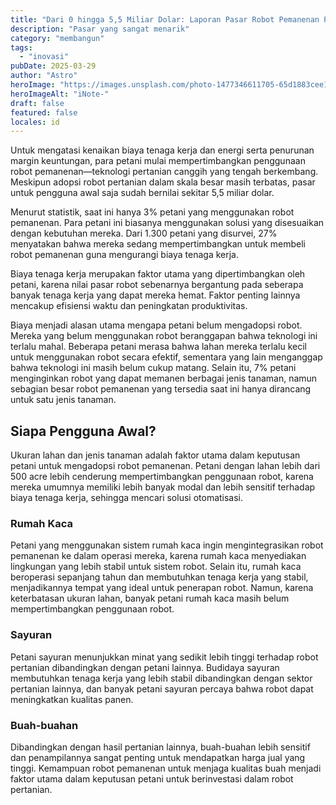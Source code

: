 ```yaml
---
title: "Dari 0 hingga 5,5 Miliar Dolar: Laporan Pasar Robot Pemanenan Pertanian"
description: "Pasar yang sangat menarik"
category: "membangun"
tags:
  - "inovasi"
pubDate: 2025-03-29
author: "Astro"
heroImage: "https://images.unsplash.com/photo-1477346611705-65d1883cee1e"
heroImageAlt: "iNote-"
draft: false
featured: false
locales: id
---
```


Untuk mengatasi kenaikan biaya tenaga kerja dan energi serta penurunan margin keuntungan, para petani mulai mempertimbangkan penggunaan robot pemanenan—teknologi pertanian canggih yang tengah berkembang. Meskipun adopsi robot pertanian dalam skala besar masih terbatas, pasar untuk pengguna awal saja sudah bernilai sekitar 5,5 miliar dolar.

Menurut statistik, saat ini hanya 3% petani yang menggunakan robot pemanenan. Para petani ini biasanya menggunakan solusi yang disesuaikan dengan kebutuhan mereka. Dari 1.300 petani yang disurvei, 27% menyatakan bahwa mereka sedang mempertimbangkan untuk membeli robot pemanenan guna mengurangi biaya tenaga kerja.

Biaya tenaga kerja merupakan faktor utama yang dipertimbangkan oleh petani, karena nilai pasar robot sebenarnya bergantung pada seberapa banyak tenaga kerja yang dapat mereka hemat. Faktor penting lainnya mencakup efisiensi waktu dan peningkatan produktivitas.

Biaya menjadi alasan utama mengapa petani belum mengadopsi robot. Mereka yang belum menggunakan robot beranggapan bahwa teknologi ini terlalu mahal. Beberapa petani merasa bahwa lahan mereka terlalu kecil untuk menggunakan robot secara efektif, sementara yang lain menganggap bahwa teknologi ini masih belum cukup matang. Selain itu, 7% petani menginginkan robot yang dapat memanen berbagai jenis tanaman, namun sebagian besar robot pemanenan yang tersedia saat ini hanya dirancang untuk satu jenis tanaman.

## **Siapa Pengguna Awal?**

Ukuran lahan dan jenis tanaman adalah faktor utama dalam keputusan petani untuk mengadopsi robot pemanenan. Petani dengan lahan lebih dari 500 acre lebih cenderung mempertimbangkan penggunaan robot, karena mereka umumnya memiliki lebih banyak modal dan lebih sensitif terhadap biaya tenaga kerja, sehingga mencari solusi otomatisasi.

### **Rumah Kaca**

Petani yang menggunakan sistem rumah kaca ingin mengintegrasikan robot pemanenan ke dalam operasi mereka, karena rumah kaca menyediakan lingkungan yang lebih stabil untuk sistem robot. Selain itu, rumah kaca beroperasi sepanjang tahun dan membutuhkan tenaga kerja yang stabil, menjadikannya tempat yang ideal untuk penerapan robot. Namun, karena keterbatasan ukuran lahan, banyak petani rumah kaca masih belum mempertimbangkan penggunaan robot.

### **Sayuran**

Petani sayuran menunjukkan minat yang sedikit lebih tinggi terhadap robot pertanian dibandingkan dengan petani lainnya. Budidaya sayuran membutuhkan tenaga kerja yang lebih stabil dibandingkan dengan sektor pertanian lainnya, dan banyak petani sayuran percaya bahwa robot dapat meningkatkan kualitas panen.

### **Buah-buahan**

Dibandingkan dengan hasil pertanian lainnya, buah-buahan lebih sensitif dan penampilannya sangat penting untuk mendapatkan harga jual yang tinggi. Kemampuan robot pemanenan untuk menjaga kualitas buah menjadi faktor utama dalam keputusan petani untuk berinvestasi dalam robot pertanian.

